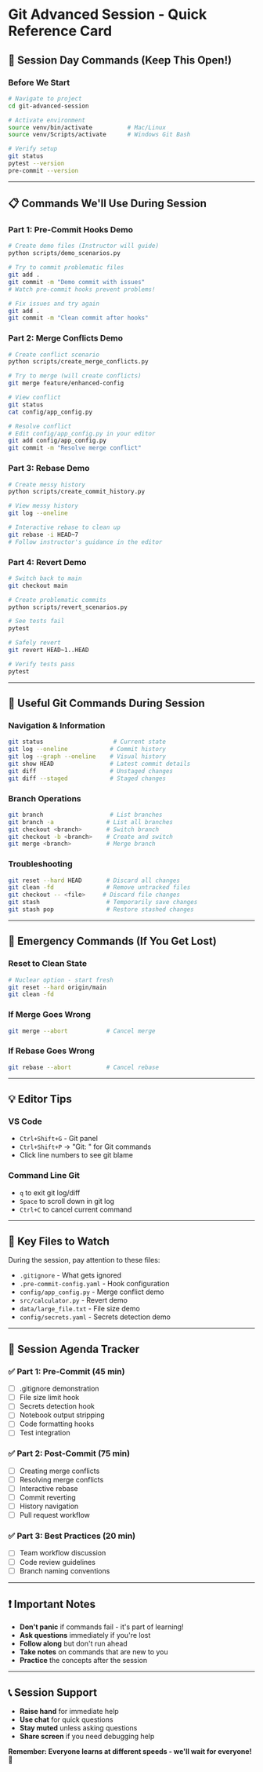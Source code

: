 # Git Advanced Session - Quick Reference Card

## 🚀 Session Day Commands (Keep This Open!)

### Before We Start
```bash
# Navigate to project
cd git-advanced-session

# Activate environment
source venv/bin/activate          # Mac/Linux
source venv/Scripts/activate      # Windows Git Bash

# Verify setup
git status
pytest --version
pre-commit --version
```

---

## 📋 Commands We'll Use During Session

### Part 1: Pre-Commit Hooks Demo

```bash
# Create demo files (Instructor will guide)
python scripts/demo_scenarios.py

# Try to commit problematic files
git add .
git commit -m "Demo commit with issues"
# Watch pre-commit hooks prevent problems!

# Fix issues and try again
git add .
git commit -m "Clean commit after hooks"
```

### Part 2: Merge Conflicts Demo

```bash
# Create conflict scenario
python scripts/create_merge_conflicts.py

# Try to merge (will create conflicts)
git merge feature/enhanced-config

# View conflict
git status
cat config/app_config.py

# Resolve conflict
# Edit config/app_config.py in your editor
git add config/app_config.py
git commit -m "Resolve merge conflict"
```

### Part 3: Rebase Demo

```bash
# Create messy history
python scripts/create_commit_history.py

# View messy history
git log --oneline

# Interactive rebase to clean up
git rebase -i HEAD~7
# Follow instructor's guidance in the editor
```

### Part 4: Revert Demo

```bash
# Switch back to main
git checkout main

# Create problematic commits
python scripts/revert_scenarios.py

# See tests fail
pytest

# Safely revert
git revert HEAD~1..HEAD

# Verify tests pass
pytest
```

---

## 🔧 Useful Git Commands During Session

### Navigation & Information
```bash
git status                    # Current state
git log --oneline            # Commit history
git log --graph --oneline    # Visual history
git show HEAD                # Latest commit details
git diff                     # Unstaged changes
git diff --staged            # Staged changes
```

### Branch Operations
```bash
git branch                   # List branches
git branch -a               # List all branches
git checkout <branch>       # Switch branch
git checkout -b <branch>    # Create and switch
git merge <branch>          # Merge branch
```

### Troubleshooting
```bash
git reset --hard HEAD       # Discard all changes
git clean -fd               # Remove untracked files
git checkout -- <file>     # Discard file changes
git stash                   # Temporarily save changes
git stash pop               # Restore stashed changes
```

---

## 🛑 Emergency Commands (If You Get Lost)

### Reset to Clean State
```bash
# Nuclear option - start fresh
git reset --hard origin/main
git clean -fd
```

### If Merge Goes Wrong
```bash
git merge --abort           # Cancel merge
```

### If Rebase Goes Wrong
```bash
git rebase --abort          # Cancel rebase
```

---

## 💡 Editor Tips

### VS Code
- `Ctrl+Shift+G` - Git panel
- `Ctrl+Shift+P` → "Git: " for Git commands
- Click line numbers to see git blame

### Command Line Git
- `q` to exit git log/diff
- `Space` to scroll down in git log
- `Ctrl+C` to cancel current command

---

## 📁 Key Files to Watch

During the session, pay attention to these files:
- `.gitignore` - What gets ignored
- `.pre-commit-config.yaml` - Hook configuration
- `config/app_config.py` - Merge conflict demo
- `src/calculator.py` - Revert demo
- `data/large_file.txt` - File size demo
- `config/secrets.yaml` - Secrets detection demo

---

## 🎯 Session Agenda Tracker

### ✅ Part 1: Pre-Commit (45 min)
- [ ] .gitignore demonstration
- [ ] File size limit hook
- [ ] Secrets detection hook  
- [ ] Notebook output stripping
- [ ] Code formatting hooks
- [ ] Test integration

### ✅ Part 2: Post-Commit (75 min)
- [ ] Creating merge conflicts
- [ ] Resolving merge conflicts
- [ ] Interactive rebase
- [ ] Commit reverting
- [ ] History navigation
- [ ] Pull request workflow

### ✅ Part 3: Best Practices (20 min)
- [ ] Team workflow discussion
- [ ] Code review guidelines
- [ ] Branch naming conventions

---

## ❗ Important Notes

- **Don't panic** if commands fail - it's part of learning!
- **Ask questions** immediately if you're lost
- **Follow along** but don't run ahead
- **Take notes** on commands that are new to you
- **Practice** the concepts after the session

---

## 📞 Session Support

- **Raise hand** for immediate help
- **Use chat** for quick questions
- **Stay muted** unless asking questions
- **Share screen** if you need debugging help

**Remember: Everyone learns at different speeds - we'll wait for everyone!** 🤝